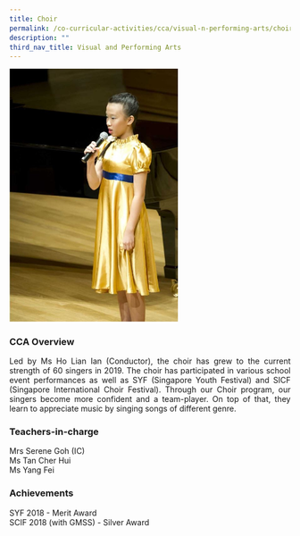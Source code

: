 ```yaml
---
title: Choir
permalink: /co-curricular-activities/cca/visual-n-performing-arts/choir/
description: ""
third_nav_title: Visual and Performing Arts
---
```

<img src="/images/Capture2.jpg" 
    style="width:60%">

### CCA Overview
<p style="text-align: justify;">Led by Ms Ho Lian Ian (Conductor), the choir has grew to the current strength of 60 singers in 2019. The choir has participated in various school event performances as well as SYF (Singapore Youth Festival) and SICF (Singapore International Choir Festival). Through our Choir program, our singers become more confident and a team-player. On top of that, they learn to appreciate music by singing songs of different genre. 

### Teachers-in-charge
Mrs Serene Goh (IC) <br>
Ms Tan Cher Hui<br>
Ms Yang Fei<br>

### Achievements
SYF 2018 - Merit Award <br>
SCIF 2018 (with GMSS) - Silver Award